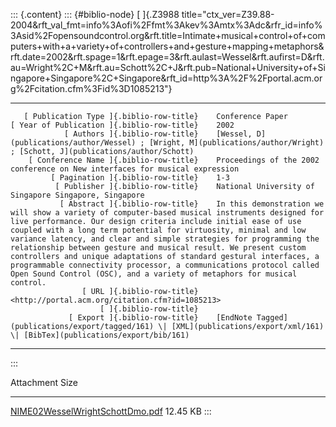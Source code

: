 ::: {.content}
::: {#biblio-node}
[ ]{.Z3988
title="ctx_ver=Z39.88-2004&rft_val_fmt=info%3Aofi%2Ffmt%3Akev%3Amtx%3Adc&rfr_id=info%3Asid%2Fopensoundcontrol.org&rft.title=Intimate+musical+control+of+computers+with+a+variety+of+controllers+and+gesture+mapping+metaphors&rft.date=2002&rft.spage=1&rft.epage=3&rft.aulast=Wessel&rft.aufirst=D&rft.au=Wright%2C+M&rft.au=Schott%2C+J&rft.pub=National+University+of+Singapore+Singapore%2C+Singapore&rft_id=http%3A%2F%2Fportal.acm.org%2Fcitation.cfm%3Fid%3D1085213"}

  -------------------------------------------- -- -----------------------------------------------------------------------------------------------------------------------------------------------------------------------------------------------------------------------------------------------------------------------------------------------------------------------------------------------------------------------------------------------------------------------------------------------------------------------------------------------------------------------------------------------------------------------------------------------------
       [ Publication Type ]{.biblio-row-title}    Conference Paper
    [ Year of Publication ]{.biblio-row-title}    2002
                [ Authors ]{.biblio-row-title}    [Wessel, D](publications/author/Wessel) ; [Wright, M](publications/author/Wright) ; [Schott, J](publications/author/Schott)
        [ Conference Name ]{.biblio-row-title}    Proceedings of the 2002 conference on New interfaces for musical expression
             [ Pagination ]{.biblio-row-title}    1-3
              [ Publisher ]{.biblio-row-title}    National University of Singapore Singapore, Singapore
               [ Abstract ]{.biblio-row-title}    In this demonstration we will show a variety of computer-based musical instruments designed for live performance. Our design criteria include initial ease of use coupled with a long term potential for virtuosity, minimal and low variance latency, and clear and simple strategies for programming the relationship between gesture and musical result. We present custom controllers and unique adaptations of standard gestural interfaces, a programmable connectivity processor, a communications protocol called Open Sound Control (OSC), and a variety of metaphors for musical control.
                    [ URL ]{.biblio-row-title}    <http://portal.acm.org/citation.cfm?id=1085213>
                        [ ]{.biblio-row-title}    
                 [ Export ]{.biblio-row-title}    [EndNote Tagged](publications/export/tagged/161) \| [XML](publications/export/xml/161) \| [BibTex](publications/export/bib/161)
  -------------------------------------------- -- -----------------------------------------------------------------------------------------------------------------------------------------------------------------------------------------------------------------------------------------------------------------------------------------------------------------------------------------------------------------------------------------------------------------------------------------------------------------------------------------------------------------------------------------------------------------------------------------------------
:::

  Attachment                                                                 Size
  -------------------------------------------------------------------------- ----------
  [NIME02WesselWrightSchottDmo.pdf](files/NIME02WesselWrightSchottDmo.pdf)   12.45 KB
:::
